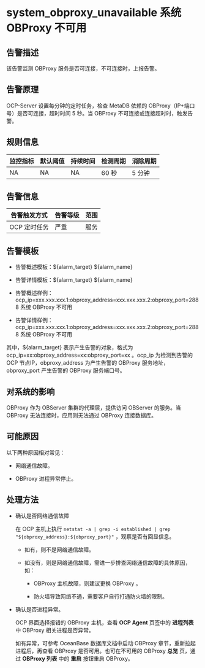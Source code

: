 system_obproxy_unavailable 系统 OBProxy 不可用
==============================================================



告警描述
-------------------------

该告警监测 OBProxy 服务是否可连接，不可连接时，上报告警。

告警原理
-------------------------

OCP-Server 设置每分钟的定时任务，检查 MetaDB 依赖的 OBProxy（IP+端口号）是否可连接，超时时间 5 秒。当 OBProxy 不可连接或连接超时时，触发告警。

**规则信息**
-----------------------------



| 监控指标 | 默认阈值 | 持续时间 | 检测周期 | 消除周期 |
|------|------|------|------|------|
| NA   | NA   | NA   | 60 秒 | 5 分钟 |



**告警信息**
-----------------------------



|  告警触发方式  | 告警等级 | 范围 |
|----------|------|----|
| OCP 定时任务 | 严重   | 服务 |



告警模板
-------------------------

* 告警概述模板：${alarm_target} ${alarm_name}



* 告警详情模板：${alarm_target} ${alarm_name}



* 告警概述样例：ocp_ip=xxx.xxx.xxx.1:obproxy_address=xxx.xxx.xxx.2:obproxy_port=2888 系统 OBProxy 不可用



* 告警详情样例：ocp_ip=xxx.xxx.xxx.1:obproxy_address=xxx.xxx.xxx.2:obproxy_port=2888 系统 OBProxy 不可用






其中，${alarm_target} 表示产生告警的对象，格式为 ocp_ip=xx:obproxy_address=xx:obproxy_port=xx 。ocp_ip 为检测到告警的 OCP 节点IP，obproxy_address 为产生告警的 OBProxy 服务地址，obproxy_port 产生告警的 OBProxy 服务端口号。

对系统的影响
---------------------------

OBProxy 作为 OBServer 集群的代理层，提供访问 OBServer 的服务。当 OBProxy 无法连接时，应用则无法通过 OBProxy 连接数据库。

可能原因
-------------------------

以下两种原因相对常见：

* 网络通信故障。



* OBProxy 进程异常停止。






处理方法
-------------------------

* 确认是否网络通信故障

  在 OCP 主机上执行 `netstat -a | grep -i established | grep "${obproxy_address}:${obproxy_port}"` ，观察是否有回显信息。
  * 如有，则不是网络通信故障。



  * 如没有，则是网络通信故障，需进一步排查网络通信故障的具体原因，如：

    * OBProxy 主机故障，则建议更换 OBProxy 。



    * 防火墙导致网络不通，需要客户自行打通防火墙的限制。









* 确认是否进程异常。

  OCP 界面选择报错的 OBProxy 主机，查看 **OCP Agent** 页签中的 **进程列表** 中 OBProxy 相关进程是否异常。

  如有异常，可参考 OceanBase 数据库文档中启动 OBProxy 章节，重新拉起进程后，再查看 OBProxy 是否可用。也可在不可用的 OBProxy **总览** 页，通过 **OBProxy 列表** 中的 **重启** 按钮重启 OBProxy。

